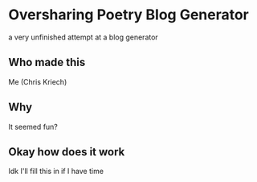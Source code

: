 # Oversharing Poetry Blog Generator

a very unfinished attempt at a blog generator

## Who made this

Me (Chris Kriech)

## Why

It seemed fun? 

## Okay how does it work

Idk I'll fill this in if I have time
